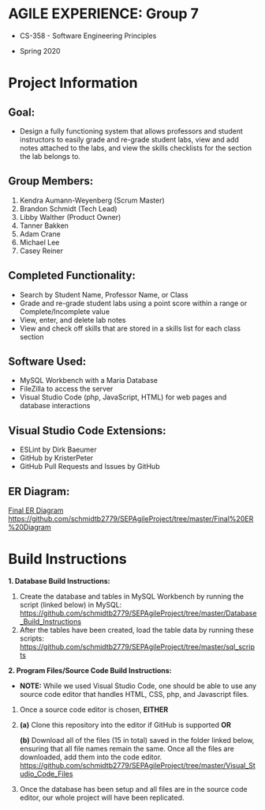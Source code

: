 # AGILE EXPERIENCE: Group 7

- CS-358 - Software Engineering Principles

- Spring 2020

# Project Information
Goal:
-----

- Design a fully functioning system that allows professors and student instructors to easily grade and re-grade student labs, view   and add notes attached to the labs, and view the skills checklists for the section the lab belongs to.


Group Members:
-------------
  1. Kendra Aumann-Weyenberg (Scrum Master)
  2. Brandon Schmidt (Tech Lead)
  3. Libby Walther (Product Owner)
  4. Tanner Bakken
  5. Adam Crane
  6. Michael Lee
  7. Casey Reiner


Completed Functionality:
------------------------
  - Search by Student Name, Professor Name, or Class
  - Grade and re-grade student labs using a point score within a range or Complete/Incomplete value
  - View, enter, and delete lab notes
  - View and check off skills that are stored in a skills list for each class section
  
  
Software Used:
--------------
  - MySQL Workbench with a Maria Database
  - FileZilla to access the server
  - Visual Studio Code (php, JavaScript, HTML) for web pages and database interactions
  
Visual Studio Code Extensions:
------------------------------
  - ESLint by Dirk Baeumer
  - GitHub by KristerPeter
  - GitHub Pull Requests and Issues by GitHub
  

ER Diagram: 
-----------
[Final ER Diagram](Final%20ER%20Diagram)
https://github.com/schmidtb2779/SEPAgileProject/tree/master/Final%20ER%20Diagram

# Build Instructions
  
**1. Database Build Instructions:**

  1. Create the database and tables in MySQL Workbench by running the script (linked below) in MySQL:
  https://github.com/schmidtb2779/SEPAgileProject/tree/master/Database_Build_Instructions      
  2. After the tables have been created, load the table data by running these scripts:
  https://github.com/schmidtb2779/SEPAgileProject/tree/master/sql_scripts
 
 
**2. Program Files/Source Code Build Instructions:**

  - **NOTE:** While we used Visual Studio Code, one should be able to use any source code editor that handles HTML, CSS, php, and Javascript files. 
  1. Once a source code editor is chosen, **EITHER** 
  
  2. **(a)** Clone this repository into the editor if GitHub is supported **OR** 
  
     **(b)** Download all of the files (15 in total) saved in the folder linked below, ensuring that all file names remain the same.      Once all the files are downloaded, add them into the code editor.
         https://github.com/schmidtb2779/SEPAgileProject/tree/master/Visual_Studio_Code_Files

  3. Once the database has been setup and all files are in the source code editor, our whole project will have been replicated.
